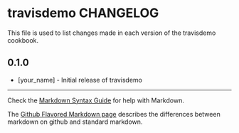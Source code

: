 travisdemo CHANGELOG
====================

This file is used to list changes made in each version of the travisdemo cookbook.

0.1.0
-----
- [your_name] - Initial release of travisdemo

- - -
Check the [Markdown Syntax Guide](http://daringfireball.net/projects/markdown/syntax) for help with Markdown.

The [Github Flavored Markdown page](http://github.github.com/github-flavored-markdown/) describes the differences between markdown on github and standard markdown.
